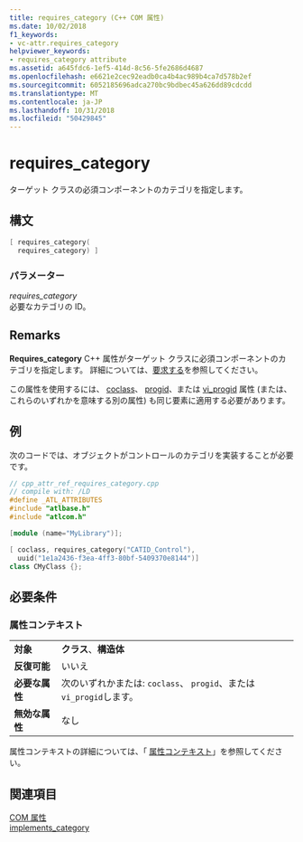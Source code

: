 ```yaml
---
title: requires_category (C++ COM 属性)
ms.date: 10/02/2018
f1_keywords:
- vc-attr.requires_category
helpviewer_keywords:
- requires_category attribute
ms.assetid: a645fdc6-1ef5-414d-8c56-5fe2686d4687
ms.openlocfilehash: e6621e2cec92eadb0ca4b4ac989b4ca7d578b2ef
ms.sourcegitcommit: 6052185696adca270bc9bdbec45a626dd89cdcdd
ms.translationtype: MT
ms.contentlocale: ja-JP
ms.lasthandoff: 10/31/2018
ms.locfileid: "50429845"
---
```

# <a name="requirescategory"></a>requires_category

ターゲット クラスの必須コンポーネントのカテゴリを指定します。

## <a name="syntax"></a>構文

```cpp
[ requires_category(
  requires_category) ]
```

### <a name="parameters"></a>パラメーター

*requires_category*<br/>
必要なカテゴリの ID。

## <a name="remarks"></a>Remarks

**Requires_category** C++ 属性がターゲット クラスに必須コンポーネントのカテゴリを指定します。 詳細については、[要求する](../../atl/reference/category-macros.md#required_category)を参照してください。

この属性を使用するには、 [coclass](coclass.md)、 [progid](progid.md)、または [vi_progid](vi-progid.md) 属性 (または、これらのいずれかを意味する別の属性) も同じ要素に適用する必要があります。

## <a name="example"></a>例

次のコードでは、オブジェクトがコントロールのカテゴリを実装することが必要です。

```cpp
// cpp_attr_ref_requires_category.cpp
// compile with: /LD
#define _ATL_ATTRIBUTES
#include "atlbase.h"
#include "atlcom.h"

[module (name="MyLibrary")];

[ coclass, requires_category("CATID_Control"),
  uuid("1e1a2436-f3ea-4ff3-80bf-5409370e8144")]
class CMyClass {};
```

## <a name="requirements"></a>必要条件

### <a name="attribute-context"></a>属性コンテキスト

|||
|-|-|
|**対象**|**クラス**、**構造体**|
|**反復可能**|いいえ|
|**必要な属性**|次のいずれかまたは: `coclass`、 `progid`、または`vi_progid`します。|
|**無効な属性**|なし|

属性コンテキストの詳細については、「 [属性コンテキスト](cpp-attributes-com-net.md#contexts)」を参照してください。

## <a name="see-also"></a>関連項目

[COM 属性](com-attributes.md)<br/>
[implements_category](implements-category.md)